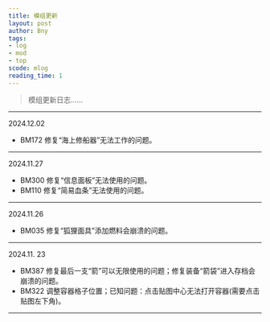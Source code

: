 ```yaml
---
title: 模组更新
layout: post
author: Bny
tags:
- log
- mod
- top
scode: mlog
reading_time: 1
---
```


> 模组更新日志......



---

2024.12.02
- BM172 修复“海上修船器”无法工作的问题。

---

2024.11.27
- BM300 修复“信息面板”无法使用的问题。
- BM110 修复“简易血条”无法使用的问题。

---

2024.11.26
- BM035 修复“狐狸面具”添加燃料会崩溃的问题。

---

2024.11. 23
- BM387 修复最后一支“箭”可以无限使用的问题；修复装备“箭袋”进入存档会崩溃的问题。
- BM322 调整容器格子位置；已知问题：点击贴图中心无法打开容器(需要点击贴图左下角)。

---
